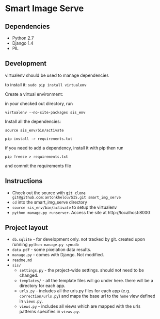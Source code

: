 Smart Image Serve
=================

Dependencies
------------
* Python 2.7
* Django 1.4
* PIL

Development
-----------

virtualenv should be used to manage dependencies

to install it: `sudo pip install virtualenv`

Create a virtual environment:

in your checked out directory, run

    virtualenv --no-site-packages sis_env

Install all the dependencies:

    source sis_env/bin/activate
    
    pip install -r requirements.txt

if you need to add a dependency, install it with pip then run

    pip freeze > requirements.txt

and commit the requirements file


Instructions
------------

* Check out the source with `git clone git@github.com:antonkhelou/SIS.git smart_img_serve`
* `cd` into the smart_img_serve directory
* `source sis_env/bin/activate` to setup the virtualenv
* `python manage.py runserver`. Access the site at http://localhost:8000


Project layout
-------------

* `db.sqlite` - for development only. not tracked by git. created upon running `python manage.py syncdb`
* `data.pdf` - some pixelation data results.
* `manage.py` - comes with Django. Not modified.
* `readme.md`
* `sis/`
    * `settings.py` - the project-wide settings. should not need to be changed.
    * `templates/` - all the template files will go under here. there will be a directory for each app.
    * `urls.py` - includes all the urls.py files for each app (e.g. `correction/urls.py`) and maps the base url to the `home` view defined in `views.py`.
    * `views.py` - includes all views which are mapped with the urls patterns specifies in `views.py`.